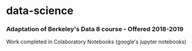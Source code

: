 # data-science

### Adaptation of Berkeley's Data 8 course - Offered 2018-2019

Work completed in Colaboratory Notebooks (google's jupyter notebooks)

